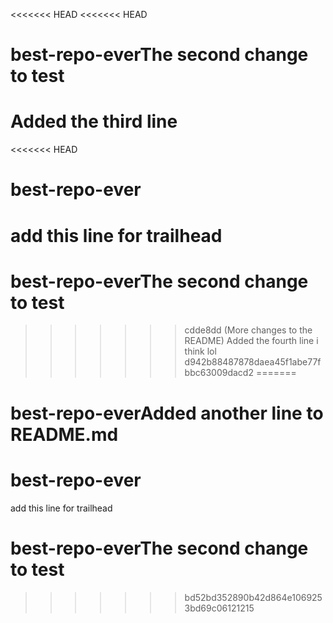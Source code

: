 <<<<<<< HEAD
<<<<<<< HEAD
# best-repo-everThe second change to test
Added the third line
=======
<<<<<<< HEAD
# best-repo-ever
add this line for trailhead 
=======
# best-repo-everThe second change to test
>>>>>>> cdde8dd (More changes to the README)
Added the fourth line i think lol
>>>>>>> d942b88487878daea45f1abe77fbbc63009dacd2
=======

# best-repo-everAdded another line to README.md
# best-repo-ever
add this line for trailhead 
# best-repo-everThe second change to test
>>>>>>> bd52bd352890b42d864e1069253bd69c06121215
